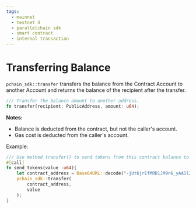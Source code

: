 ```yaml
---
tags:
  - mainnet
  - testnet 4
  - parallelchain sdk
  - smart contract
  - internal transaction
---
```


# Transferring Balance

`pchain_sdk::transfer` transfers the balance from the Contract Account to another Account and returns the balance of the recipient after the transfer.

```rust
/// Transfer the balance amount to another address. 
fn transfer(recipient: PublicAddress, amount: u64);
```

__Notes:__

- Balance is deducted from the contract, but not the caller's account.
- Gas cost is deducted from the caller's account.

Example:

```rust
/// Use method transfer() to send tokens from this contract balance to a specific address.
#[call]
fn send_tokens(value :u64){
    let contract_address = Base64URL::decode("-jUt6jrEfMRD1JM9n6_yAASl2cwsc4tg1Bqp07gvQpU").unwrap().try_into().unwrap();
    pchain_sdk::transfer(
        contract_address,
        value
    );
}
```